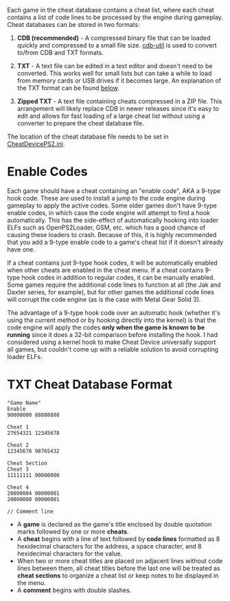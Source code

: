 Each game in the cheat database contains a cheat list, where each cheat contains a list of code lines to be processed by the engine during gameplay. Cheat databases can be stored in two formats:

1. **CDB (recommended)** - A compressed binary file that can be loaded quickly and compressed to a small file size. [cdb-util](https://github.com/root670/cdb-util/releases) is used to convert to/from CDB and TXT formats. 

2. **TXT** - A text file can be edited in a text editor and doesn't need to be converted. This works well for small lists but can take a while to load from memory cards or USB drives if it becomes large. An explanation of the TXT format can be found [below](#txt-cheat-database-format).

3. **Zipped TXT** - A text file containing cheats compressed in a ZIP file. This arrangement will likely replace CDB in newer releases since it's easy to edit and allows for fast loading of a large cheat list without using a converter to prepare the cheat database file.

The location of the cheat database file needs to be set in [CheatDevicePS2.ini](https://github.com/root670/CheatDevicePS2/wiki/Settings).

# Enable Codes
Each game should have a cheat containing an "enable code", AKA a 9-type hook code. These are used to install a jump to the code engine during gameplay to apply the active codes. Some older games don't have 9-type enable codes, in which case the code engine will attempt to find a hook automatically. This has the side-effect of automatically hooking into loader ELFs such as OpenPS2Loader, GSM, etc. which has a good chance of causing these loaders to crash. Because of this, it is highly recommended that you add a 9-type enable code to a game's cheat list if it doesn't already have one.

If a cheat contains just 9-type hook codes, it will be automatically enabled when other cheats are enabled in the cheat menu. If a cheat contains 9-type hook codes in addition to regular codes, it can be manually enabled. Some games require the additional code lines to function at all (the Jak and Daxter series, for example), but for other games the additional code lines will corrupt the code engine (as is the case with Metal Gear Solid 3).

The advantage of a 9-type hook code over an automatic hook (whether it's using the current method or by hooking directly into the kernel) is that the code engine will apply the codes **only when the game is known to be running** since it does a 32-bit comparison before installing the hook. I had considered using a kernel hook to make Cheat Device universally support all games, but couldn't come up with a reliable solution to avoid corrupting loader ELFs.

# TXT Cheat Database Format
```
"Game Name"
Enable
90000000 88888888

Cheat 1
27654321 12345678

Cheat 2
12345678 98765432

Cheat Section
Cheat 3
11111111 00000000

Cheat 4
20000004 00000001
20000008 00000001

// Comment line
```
* A **game** is declared as the game's title enclosed by double quotation marks followed by one or more **cheats**.
* A **cheat** begins with a line of text followed by **code lines** formatted as 8 hexidecimal characters for the address, a space character, and 8 hexidecimal characters for the value.
* When two or more cheat titles are placed on adjacent lines without code lines between them, all cheat titles before the last one will be treated as **cheat sections** to organize a cheat list or keep notes to be displayed in the menu.
* A **comment** begins with double slashes.